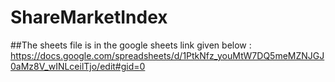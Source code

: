 # ShareMarketIndex
##The sheets file is in the google sheets link given below : 
https://docs.google.com/spreadsheets/d/1PtkNfz_youMtW7DQ5meMZNJGJ0aMz8V_wINLceilTjo/edit#gid=0

